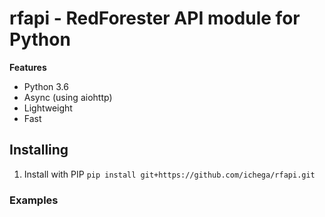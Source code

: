 # rfapi - RedForester API module for Python

**Features**

- Python 3.6
- Async (using aiohttp)
- Lightweight
- Fast

## Installing

1. Install with PIP `pip install git+https://github.com/ichega/rfapi.git`

### Examples
```python

```